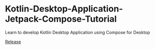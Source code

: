 # Kotlin-Desktop-Application-Jetpack-Compose-Tutorial
Learn to develop Kotlin Desktop Application using Compose for Desktop

[Release](https://github.com/AvijitKarmakar/Kotlin-Desktop-Application-Jetpack-Compose-Tutorial/releases/download/v1.0.0/Learn.Kotlin.Desktop.Application-1.0.1.exe)
